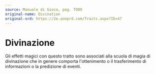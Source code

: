 ```yaml
---
source: Manuale di Gioco, pag. TODO
original-name: Divination
original-srd: https://2e.aonprd.com/Traits.aspx?ID=47
---
```


# Divinazione

Gli effetti magici con questo tratto sono associati alla scuola di magia di
divinazione che in genere comporta l'ottenimento o il trasferimento di
informazioni o la predizione di eventi.
